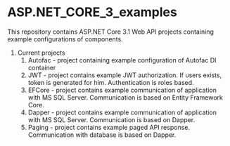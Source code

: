 # ASP.NET_CORE_3_examples

This repository contains ASP.NET Core 3.1 Web API projects containing example configurations of components.

1. Current projects
    1. Autofac - project containing example configuration of Autofac DI container
    2. JWT - project contains example JWT authorization. If users exists, token is generated for him. Authentication is roles based.
    3. EFCore - project contains example communication of application with MS SQL Server. Communication is based on Entity Framework Core.
    4. Dapper - project contains example communication of application with MS SQL Server. Communication is based on Dapper.
    5. Paging - project contains example paged API response. Communication with database is based on Dapper.
